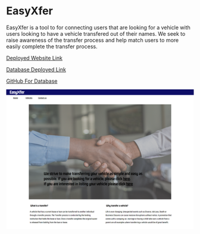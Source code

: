 # EasyXfer 
  
  EasyXfer is a tool to for connecting users that are looking for a vehicle with users looking to have a vehicle transfered out of their names. We seek to raise awareness of the transfer process and help match users to more easily complete the transfer process. 


[Deployed Website Link](https://easyxfer.netlify.app/vehicles)

[Database Deployed Link](https://easyxfer-backend.herokuapp.com/vehicles)      

[GitHub For Database](https://github.com/btslagle/capstone-backend)

![EasyXfer](EasyXfer.png)

